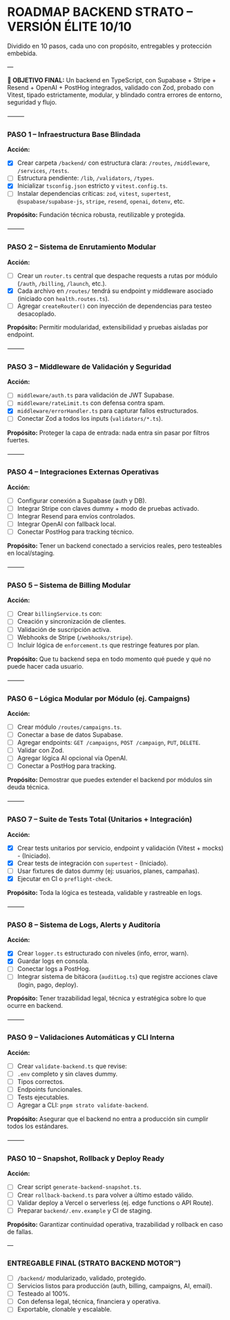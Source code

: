 # ROADMAP BACKEND STRATO – VERSIÓN ÉLITE 10/10

Dividido en 10 pasos, cada uno con propósito, entregables y protección embebida.

—

**🎯 OBJETIVO FINAL:**
Un backend en TypeScript, con Supabase + Stripe + Resend + OpenAI + PostHog integrados, validado con Zod, probado con Vitest, tipado estrictamente, modular, y blindado contra errores de entorno, seguridad y flujo.

⸻

### PASO 1 – Infraestructura Base Blindada

**Acción:**

- [x] Crear carpeta `/backend/` con estructura clara: `/routes`, `/middleware`, `/services`, `/tests`.
- [ ] Estructura pendiente: `/lib`, `/validators`, `/types`.
- [x] Inicializar `tsconfig.json` estricto y `vitest.config.ts`.
- [ ] Instalar dependencias críticas: `zod`, `vitest`, `supertest`, `@supabase/supabase-js`, `stripe`, `resend`, `openai`, `dotenv`, etc.

**Propósito:**
Fundación técnica robusta, reutilizable y protegida.

⸻

### PASO 2 – Sistema de Enrutamiento Modular

**Acción:**

- [ ] Crear un `router.ts` central que despache requests a rutas por módulo (`/auth`, `/billing`, `/launch`, etc.).
- [x] Cada archivo en `/routes/` tendrá su endpoint y middleware asociado (iniciado con `health.routes.ts`).
- [ ] Agregar `createRouter()` con inyección de dependencias para testeo desacoplado.

**Propósito:**
Permitir modularidad, extensibilidad y pruebas aisladas por endpoint.

⸻

### PASO 3 – Middleware de Validación y Seguridad

**Acción:**

- [ ] `middleware/auth.ts` para validación de JWT Supabase.
- [ ] `middleware/rateLimit.ts` con defensa contra spam.
- [x] `middleware/errorHandler.ts` para capturar fallos estructurados.
- [ ] Conectar Zod a todos los inputs (`validators/*.ts`).

**Propósito:**
Proteger la capa de entrada: nada entra sin pasar por filtros fuertes.

⸻

### PASO 4 – Integraciones Externas Operativas

**Acción:**

- [ ] Configurar conexión a Supabase (auth y DB).
- [ ] Integrar Stripe con claves dummy + modo de pruebas activado.
- [ ] Integrar Resend para envíos controlados.
- [ ] Integrar OpenAI con fallback local.
- [ ] Conectar PostHog para tracking técnico.

**Propósito:**
Tener un backend conectado a servicios reales, pero testeables en local/staging.

⸻

### PASO 5 – Sistema de Billing Modular

**Acción:**

- [ ] Crear `billingService.ts` con:
- [ ] Creación y sincronización de clientes.
- [ ] Validación de suscripción activa.
- [ ] Webhooks de Stripe (`/webhooks/stripe`).
- [ ] Incluir lógica de `enforcement.ts` que restringe features por plan.

**Propósito:**
Que tu backend sepa en todo momento qué puede y qué no puede hacer cada usuario.

⸻

### PASO 6 – Lógica Modular por Módulo (ej. Campaigns)

**Acción:**

- [ ] Crear módulo `/routes/campaigns.ts`.
- [ ] Conectar a base de datos Supabase.
- [ ] Agregar endpoints: `GET /campaigns`, `POST /campaign`, `PUT`, `DELETE`.
- [ ] Validar con Zod.
- [ ] Agregar lógica AI opcional vía OpenAI.
- [ ] Conectar a PostHog para tracking.

**Propósito:**
Demostrar que puedes extender el backend por módulos sin deuda técnica.

⸻

### PASO 7 – Suite de Tests Total (Unitarios + Integración)

**Acción:**

- [x] Crear tests unitarios por servicio, endpoint y validación (Vitest + mocks) - (Iniciado).
- [x] Crear tests de integración con `supertest` - (Iniciado).
- [ ] Usar fixtures de datos dummy (ej: usuarios, planes, campañas).
- [x] Ejecutar en CI o `preflight-check`.

**Propósito:**
Toda la lógica es testeada, validable y rastreable en logs.

⸻

### PASO 8 – Sistema de Logs, Alerts y Auditoría

**Acción:**

- [x] Crear `logger.ts` estructurado con niveles (info, error, warn).
- [x] Guardar logs en consola.
- [ ] Conectar logs a PostHog.
- [ ] Integrar sistema de bitácora (`auditLog.ts`) que registre acciones clave (login, pago, deploy).

**Propósito:**
Tener trazabilidad legal, técnica y estratégica sobre lo que ocurre en backend.

⸻

### PASO 9 – Validaciones Automáticas y CLI Interna

**Acción:**

- [ ] Crear `validate-backend.ts` que revise:
- [ ] `.env` completo y sin claves dummy.
- [ ] Tipos correctos.
- [ ] Endpoints funcionales.
- [ ] Tests ejecutables.
- [ ] Agregar a CLI: `pnpm strato validate-backend`.

**Propósito:**
Asegurar que el backend no entra a producción sin cumplir todos los estándares.

⸻

### PASO 10 – Snapshot, Rollback y Deploy Ready

**Acción:**

- [ ] Crear script `generate-backend-snapshot.ts`.
- [ ] Crear `rollback-backend.ts` para volver a último estado válido.
- [ ] Validar deploy a Vercel o serverless (ej. edge functions o API Route).
- [ ] Preparar `backend/.env.example` y CI de staging.

**Propósito:**
Garantizar continuidad operativa, trazabilidad y rollback en caso de fallas.

—

### ENTREGABLE FINAL (STRATO BACKEND MOTOR™)

- [ ] `/backend/` modularizado, validado, protegido.
- [ ] Servicios listos para producción (auth, billing, campaigns, AI, email).
- [ ] Testeado al 100%.
- [ ] Con defensa legal, técnica, financiera y operativa.
- [ ] Exportable, clonable y escalable.
